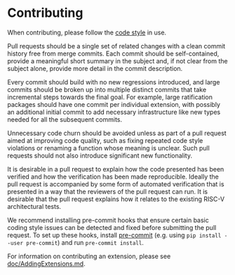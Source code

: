 # Contributing

When contributing, please follow the [code style](CODE_STYLE.md) in use.

Pull requests should be a single set of related changes with a clean commit
history free from merge commits.
Each commit should be self-contained, provide a meaningful short summary in
the subject and, if not clear from the subject alone, provide more detail in
the commit description.

Every commit should build with no new regressions introduced, and large commits
should be broken up into multiple distinct commits that take incremental steps
towards the final goal.
For example, large ratification packages should have one commit per individual
extension, with possibly an additional initial commit to add necessary
infrastructure like new types needed for all the subsequent commits.

Unnecessary code churn should be avoided unless as part of a pull request aimed
at improving code quality, such as fixing repeated code style violations or
renaming a function whose meaning is unclear.
Such pull requests should not also introduce significant new functionality.

It is desirable in a pull request to explain how the code presented
has been verified and how the verification has been made
reproducible. Ideally the pull request is accompanied by some form of
automated verification that is presented in a way that the reviewers
of the pull request can run. It is desirable that the pull request
explains how it relates to the existing RISC-V architectural tests.

We recommend installing pre-commit hooks that ensure certain basic coding
style issues can be detected and fixed before submitting the pull request.
To set up these hooks, install [pre-commit](https://pre-commit.com)
(e.g. using `pip install --user pre-commit`) and run `pre-commit install`.

For information on contributing an extension, please see
[doc/AddingExtensions.md](doc/AddingExtensions.md).
